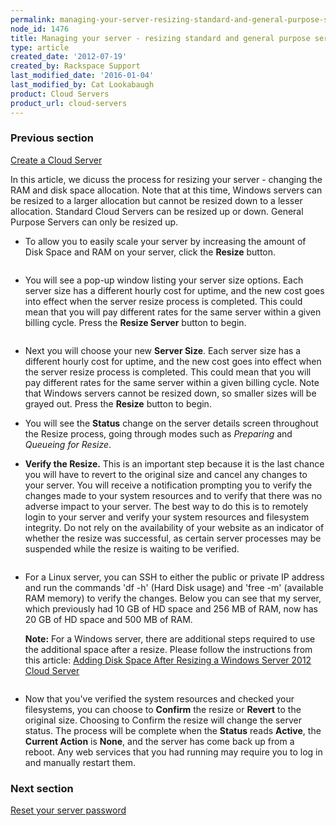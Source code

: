 ```yaml
---
permalink: managing-your-server-resizing-standard-and-general-purpose-servers/
node_id: 1476
title: Managing your server - resizing standard and general purpose servers
type: article
created_date: '2012-07-19'
created_by: Rackspace Support
last_modified_date: '2016-01-04'
last_modified_by: Cat Lookabaugh
product: Cloud Servers
product_url: cloud-servers
---
```


### Previous section

[Create a Cloud Server](/how-to/create-a-cloud-server)

In this article, we dicuss the process for resizing your server -
changing the RAM and disk space allocation. Note that at this time,
Windows servers can be resized to a larger allocation but cannot be
resized down to a lesser allocation. Standard Cloud Servers can be
resized up or down. General Purpose Servers can only be resized up.

-   To allow you to easily scale your server by increasing the amount of
    Disk Space and RAM on your server, click the **Resize** button.

    <img src="http://c765420.r20.cf2.rackcdn.com/8_Resizenew.png" alt="" />

-   You will see a pop-up window listing your server size options. Each
    server size has a different hourly cost for uptime, and the new cost
    goes into effect when the server resize process is completed. This
    could mean that you will pay different rates for the same server
    within a given billing cycle. Press the **Resize Server** button
    to begin.

    <img src="http://c765420.r20.cf2.rackcdn.com/9_ResizeProcessnew.png" alt="" />

-   Next you will choose your new **Server Size**. Each server size has
    a different hourly cost for uptime, and the new cost goes into
    effect when the server resize process is completed. This could mean
    that you will pay different rates for the same server within a given
    billing cycle. Note that Windows servers cannot be resized down, so
    smaller sizes will be grayed out. Press the **Resize** button
    to begin.

-   You will see the **Status** change on the server details screen
    throughout the Resize process, going through modes such
    as *Preparing* and *Queueing for Resize*.

-   **Verify the Resize.** This is an important step because it is the
    last chance you will have to revert to the original size and cancel
    any changes to your server. You will receive a notification
    prompting you to verify the changes made to your system resources
    and to verify that there was no adverse impact to your server. The
    best way to do this is to remotely login to your server and verify
    your system resources and filesystem integrity. Do not rely on the
    availability of your website as an indicator of whether the resize
    was successful, as certain server processes may be suspended while
    the resize is waiting to be verified.

    <img src="http://c765420.r20.cf2.rackcdn.com/14_ConfirmRollbacknew.png" alt="" />

-   For a Linux server, you can SSH to either the public or private IP
    address and run the commands 'df -h' (Hard Disk usage) and 'free -m'
    (available RAM memory) to verify the changes.  Below you can see
    that my server, which previously had 10 GB of HD space and 256 MB of
    RAM, now has 20 GB of HD space and 500 MB of RAM.

    **Note:** For a Windows server, there are additional steps required
    to use the additional space after a resize.  Please follow the
    instructions from this article: [Adding Disk Space After Resizing a Windows Server 2012 Cloud Server](/how-to/adding-disk-space-after-resizing-a-windows-server-2012-cloud-server)

    <img src="http://c765420.r20.cf2.rackcdn.com/15_VerifyResizeSSH.png" alt="" />

-   Now that you've verified the system resources and checked your
    filesystems, you can choose to **Confirm** the resize
    or **Revert** to the original size.  Choosing to Confirm the resize
    will change the server status. The process will be complete when
    the **Status** reads **Active**, the **Current Action** is **None**,
    and the server has come back up from a reboot. Any web services
    that you had running may require you to log in and manually
    restart them.

### Next section

[Reset your server password](/how-to/reset-your-server-password)
